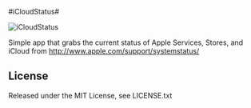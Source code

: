 #iCloudStatus#

![iCloudStatus](https://raw.github.com/julienp/iCloudStatus/master/icon@2x.png)

Simple app that grabs the current status of Apple Services, Stores, and iCloud from http://www.apple.com/support/systemstatus/

## License ##

Released under the MIT License, see LICENSE.txt
